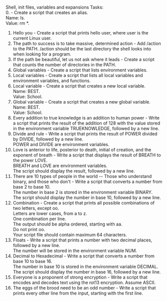 Shell, init files, variables and expansions Tasks:<br>
0. <o> - Create a script that creates an alias.<br>
Name: ls.<br>
Value: rm *.<br>
1. Hello you - Create a script that prints hello user, where user is the current Linux user.<br>
2. The path to success is to take massive, determined action - Add /action to the PATH. /action should be the last directory the shell looks into when looking for a program.<br>
3. If the path be beautiful, let us not ask where it leads - Create a script that counts the number of directories in the PATH.<br>
4. Global variables - Create a script that lists environment variables.<br>
5. Local variables - Create a script that lists all local variables and environment variables, and functions.<br>
6. Local variable - Create a script that creates a new local variable.<br>
Name: BEST.<br>
Value: School.<br>
7. Global variable - Create a script that creates a new global variable.<br>
Name: BEST.<br>
Value: School.<br>
8. Every addition to true knowledge is an addition to human power - Write a script that prints the result of the addition of 128 with the value stored in the environment variable TRUEKNOWLEDGE, followed by a new line.<br>
9. Divide and rule - Write a script that prints the result of POWER divided by DIVIDE, followed by a new line.<br>
POWER and DIVIDE are environment variables.<br>
10. Love is anterior to life, posterior to death, initial of creation, and the exponent of breath - Write a script that displays the result of BREATH to the power LOVE.<br>
BREATH and LOVE are environment variables.<br>
The script should display the result, followed by a new line.<br>
11. There are 10 types of people in the world -- Those who understand binary, and those who don't - Write a script that converts a number from base 2 to base 10.<br>
The number in base 2 is stored in the environment variable BINARY.<br>
The script should display the number in base 10, followed by a new line.<br>
12. Combination - Create a script that prints all possible combinations of two letters, except oo.<br>
Letters are lower cases, from a to z.<br>
One combination per line.<br>
The output should be alpha ordered, starting with aa.<br>
Do not print oo.<br>
Your script file should contain maximum 64 characters.<br>
13. Floats - Write a script that prints a number with two decimal places, followed by a new line.<br>
The number will be stored in the environment variable NUM.<br>
14. Decimal to Hexadecimal - Write a script that converts a number from base 10 to base 16.<br>
The number in base 10 is stored in the environment variable DECIMAL.<br>
The script should display the number in base 16, followed by a new line.<br>
16. Everyone is a proponent of strong encryption - Write a script that encodes and decodes text using the rot13 encryption. Assume ASCII.<br>
17. The eggs of the brood need to be an odd number - Write a script that prints every other line from the input, starting with the first line.<br>